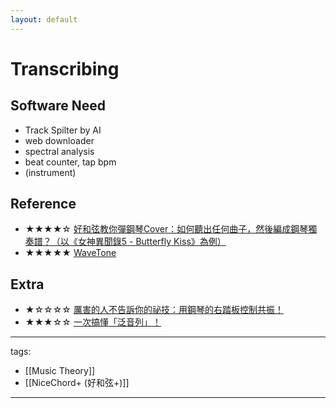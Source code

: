 ```yaml
---
layout: default
---
```

# Transcribing

## Software Need
* Track Spilter by AI
* web downloader
* spectral analysis
* beat counter, tap bpm
* (instrument)

## Reference
* ★★★★☆ [好和弦教你彈鋼琴Cover：如何聽出任何曲子，然後編成鋼琴獨奏譜？（以《女神異聞錄5 - Butterfly Kiss》為例）](https://youtu.be/n4SqhV_2QAY)
* ★★★★★ [WaveTone](https://ackiesound.ifdef.jp/)

## Extra
* ★☆☆☆☆ [厲害的人不告訴你的祕技：用鋼琴的右踏板控制共振！](https://youtu.be/nLN8Gz9MJJs)
* ★★★☆☆ [一次搞懂「泛音列」！](https://www.youtube.com/watch?v=0iJmDhNocaQ)


---
tags:
  - [[Music Theory]]
  - [[NiceChord+ (好和弦+)]]

---
